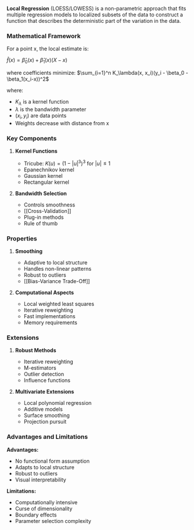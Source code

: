 **Local Regression** (LOESS/LOWESS) is a non-parametric approach that fits multiple regression models to localized subsets of the data to construct a function that describes the deterministic part of the variation in the data.

### Mathematical Framework
For a point x, the local estimate is:

$\hat{f}(x) = \hat{\beta}_0(x) + \hat{\beta}_1(x)(X-x)$

where coefficients minimize:
$\sum_{i=1}^n K_\lambda(x, x_i)(y_i - \beta_0 - \beta_1(x_i-x))^2$

where:
- $K_\lambda$ is a kernel function
- $\lambda$ is the bandwidth parameter
- $(x_i, y_i)$ are data points
- Weights decrease with distance from x

### Key Components
1. **Kernel Functions**
   - Tricube: $K(u) = (1-|u|^3)^3$ for $|u| \leq 1$
   - Epanechnikov kernel
   - Gaussian kernel
   - Rectangular kernel

2. **Bandwidth Selection**
   - Controls smoothness
   - [[Cross-Validation]]
   - Plug-in methods
   - Rule of thumb

### Properties
1. **Smoothing**
   - Adaptive to local structure
   - Handles non-linear patterns
   - Robust to outliers
   - [[Bias-Variance Trade-Off]]

2. **Computational Aspects**
   - Local weighted least squares
   - Iterative reweighting
   - Fast implementations
   - Memory requirements

### Extensions
1. **Robust Methods**
   - Iterative reweighting
   - M-estimators
   - Outlier detection
   - Influence functions

2. **Multivariate Extensions**
   - Local polynomial regression
   - Additive models
   - Surface smoothing
   - Projection pursuit

### Advantages and Limitations
**Advantages:**
- No functional form assumption
- Adapts to local structure
- Robust to outliers
- Visual interpretability

**Limitations:**
- Computationally intensive
- Curse of dimensionality
- Boundary effects
- Parameter selection complexity
